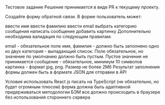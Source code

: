 Тестовое задание
Решение принимается в виде PR к текущему проекту.

Создайте форму обратной связи. В форме пользователь может:

ввести имя
ввести фамилию
ввести email
выбрать категорию сообщения
написать сообщение
добавить картинку
Дополнительно необходима валидация по следующим правилам:

email - обязательное поле
имя, фамилия - должно быть заполнено одно из двух
категория - выпадающий список. Поле обязательное, но значение по умолчанию должно быть пустым. Пустое значение не принимается
сообщение - обязательное, минимум 10 символов
картинка - формат jpg, png. Размер не более 2Мб
Результат заполнения формы должен быть в формате JSON для отправки в API

Условия
использовать React js
писать на TypeScript (не обязательно, но будет огромным плюсом)
форма должна быть адаптивной
придерживаться методологии БЭМ
все должно происходить в браузере без использования стороннего сервера
